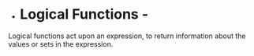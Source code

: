 - # Logical Functions -
Logical functions act upon an expression, to return information about the values or sets in the expression.
